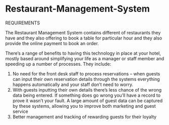 # Restaurant-Management-System
REQUIREMENTS

The Restaurant Management System contains different of restaurants they have and they also offering to book a table for particular hour and they also 
provide the online payment to book an order.

There’s a range of benefits to having this technology in place at your hotel, mostly based around simplifying your life as a manager or staff member
and speeding up a number of processes. They include:

1) No need for the front desk staff to process reservations – when guests can input their own reservation details through the systems everything happens 
automatically and your staff don’t need to worry.
2) With guests inputting their own details there’s less chance of the wrong data being entered. If something does go wrong you’ll have a record to prove it wasn’t your fault.
A large amount of guest data can be captured by these systems, allowing you to improve both marketing and guest service
3) Better management and tracking of rewarding guests for their loyalty
